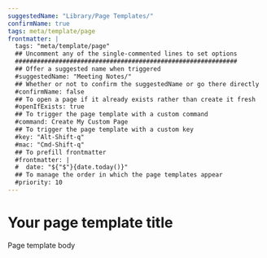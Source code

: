 ```yaml
---
suggestedName: "Library/Page Templates/"
confirmName: true
tags: meta/template/page
frontmatter: |
  tags: "meta/template/page"
  ## Uncomment any of the single-commented lines to set options
  #############################################################
  ## Offer a suggested name when triggered
  #suggestedName: "Meeting Notes/"
  ## Whether or not to confirm the suggestedName or go there directly
  #confirmName: false
  ## To open a page if it already exists rather than create it fresh
  #openIfExists: true
  ## To trigger the page template with a custom command
  #command: Create My Custom Page
  ## To trigger the page template with a custom key
  #key: "Alt-Shift-q"
  #mac: "Cmd-Shift-q"
  ## To prefill frontmatter
  #frontmatter: |
  #  date: "${"$"}{date.today()}"
  ## To manage the order in which the page templates appear
  #priority: 10
---
```

# Your page template title
Page template body
